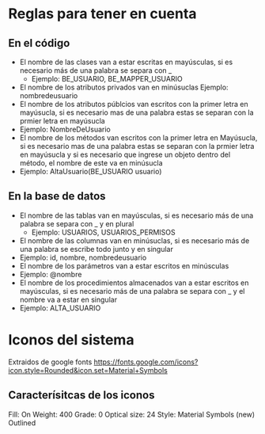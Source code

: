 # Reglas para tener en cuenta
## En el código
- El nombre de las clases van a estar escritas en mayúsculas, si es necesario más de una palabra se separa con _
	- Ejemplo: BE_USUARIO, BE_MAPPER_USUARIO
- El nombre de los atributos privados van en minúsuclas
  	Ejemplo: nombredeusuario
- El nombre de los atributos públcios van escritos con la primer letra en mayúsucla, si es necesario mas de una palabra estas se separan con la prmier letra en mayúsucla
- 	Ejemplo: NombreDeUsuario
- El nombre de los métodos van escritos con la primer letra en Mayúsucla, si es necesario mas de una palabra estas se separan con la prmier letra en mayúsucla y si es necesario que ingrese un objeto dentro del método, el nombre de este va en minúsucla
- 	Ejemplo: AltaUsuario(BE_USUARIO usuario)

## En la base de datos
- El nombre de las tablas van en mayúsculas, si es necesario más de una palabra se separa con _ y en plural
  - Ejemplo: USUARIOS, USUARIOS_PERMISOS
- El nombre de las columnas van en minúsuclas, si es necesario más de una palabra se escribe todo junto y en singular
- 	Ejemplo: id, nombre, nombredeusuario
- El nombre de los parámetros van a estar escritos en minúsculas
- 	Ejemplo: @nombre
- El nombre de los procedimientos almacenados van a estar escritos en mayúsculas, si es necesario más de una palabra se separa con _ y el nombre va a estar en singular
- 	Ejemplo: ALTA_USUARIO

# Iconos del sistema
Extraidos de google fonts https://fonts.google.com/icons?icon.style=Rounded&icon.set=Material+Symbols
## Caracterísitcas de los iconos
Fill: On
Weight: 400
Grade: 0
Optical size: 24
Style: 
	Material Symbols (new)
	Outlined

